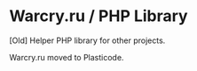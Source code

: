 # Warcry.ru / PHP Library

[Old] Helper PHP library for other projects.

Warcry.ru moved to Plasticode.
